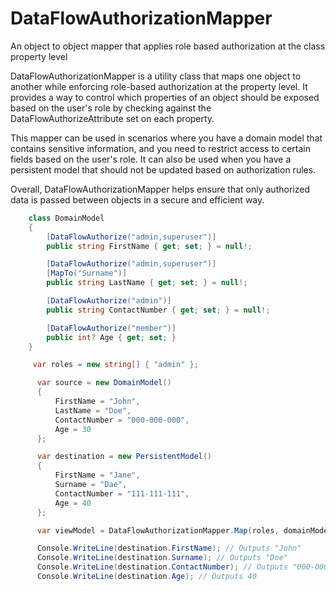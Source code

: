 # DataFlowAuthorizationMapper
An object to object mapper that applies role based authorization at the class property level

DataFlowAuthorizationMapper is a utility class that maps one object to another while enforcing role-based authorization at the property level. It provides a way to control which properties of an object should be exposed based on the user's role by checking against the DataFlowAuthorizeAttribute set on each property.

This mapper can be used in scenarios where you have a domain model that contains sensitive information, and you need to restrict access to certain fields based on the user's role. It can also be used when you have a persistent model that should not be updated based on authorization rules.

Overall, DataFlowAuthorizationMapper helps ensure that only authorized data is passed between objects in a secure and efficient way.


```C#
    class DomainModel
    {
        [DataFlowAuthorize("admin,superuser")]
        public string FirstName { get; set; } = null!;

        [DataFlowAuthorize("admin,superuser")]
        [MapTo("Surname")]
        public string LastName { get; set; } = null!;

        [DataFlowAuthorize("admin")]
        public string ContactNumber { get; set; } = null!;

        [DataFlowAuthorize("member")]
        public int? Age { get; set; }
    }

     var roles = new string[] { "admin" };

      var source = new DomainModel()
      {
          FirstName = "John",
          LastName = "Doe",
          ContactNumber = "000-000-000",
          Age = 30
      };

      var destination = new PersistentModel()
      {
          FirstName = "Jane",
          Surname = "Dae",        
          ContactNumber = "111-111-111",
          Age = 40
      };

      var viewModel = DataFlowAuthorizationMapper.Map(roles, domainModel, persistentModel);

      Console.WriteLine(destination.FirstName); // Outputs "John"
      Console.WriteLine(destination.Surname); // Outputs "Doe"
      Console.WriteLine(destination.ContactNumber); // Outputs "000-000-000"
      Console.WriteLine(destination.Age); // Outputs 40
````
